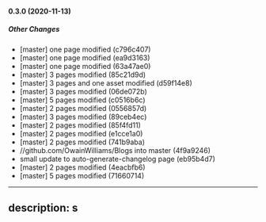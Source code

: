 #### 0.3.0 (2020-11-13)

##### Other Changes

*  [master] one page modified (c796c407)
*  [master] one page modified (ea9d3163)
*  [master] one page modified (63a47ae0)
*  [master] 3 pages modified (85c21d9d)
*  [master] 3 pages and one asset modified (d59f14e8)
*  [master] 3 pages modified (06de072b)
*  [master] 5 pages modified (c0516b6c)
*  [master] 2 pages modified (0556857d)
*  [master] 3 pages modified (89ceb4ec)
*  [master] 2 pages modified (85f4fd11)
*  [master] 2 pages modified (e1cce1a0)
*  [master] 2 pages modified (741b9aba)
* //github.com/OwainWilliams/Blogs into master (4f9a9246)
*  small update to auto-generate-changelog page (eb95b4d7)
*  [master] 2 pages modified (4eacbfb6)
*  [master] 5 pages modified (71660714)

---
description: s
---
